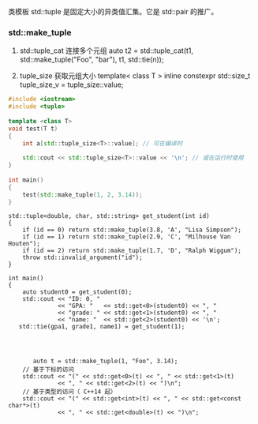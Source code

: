 
类模板 std::tuple 是固定大小的异类值汇集。它是 std::pair 的推广。


### std::make_tuple


1. std::tuple_cat 连接多个元组
 auto t2 = std::tuple_cat(t1, std::make_tuple("Foo", "bar"), t1, std::tie(n));

2. tuple_size 获取元组大小
template< class T >
inline constexpr std::size_t tuple_size_v = tuple_size<T>::value;

```cpp
#include <iostream>
#include <tuple>
 
template <class T>
void test(T t)
{
    int a[std::tuple_size<T>::value]; // 可在编译时
 
    std::cout << std::tuple_size<T>::value << '\n'; // 或在运行时使用
}
 
int main()
{
    test(std::make_tuple(1, 2, 3.14));
}
```



```cpp{.line-numbers}
std::tuple<double, char, std::string> get_student(int id)
{
    if (id == 0) return std::make_tuple(3.8, 'A', "Lisa Simpson");
    if (id == 1) return std::make_tuple(2.9, 'C', "Milhouse Van Houten");
    if (id == 2) return std::make_tuple(1.7, 'D', "Ralph Wiggum");
    throw std::invalid_argument("id");
}
 
int main()
{
    auto student0 = get_student(0);
    std::cout << "ID: 0, "
              << "GPA: "   << std::get<0>(student0) << ", "
              << "grade: " << std::get<1>(student0) << ", "
              << "name: "  << std::get<2>(student0) << '\n';
   std::tie(gpa1, grade1, name1) = get_student(1);




       auto t = std::make_tuple(1, "Foo", 3.14);
    // 基于下标的访问
    std::cout << "(" << std::get<0>(t) << ", " << std::get<1>(t)
              << ", " << std::get<2>(t) << ")\n";
    // 基于类型的访问（ C++14 起）
    std::cout << "(" << std::get<int>(t) << ", " << std::get<const char*>(t)
              << ", " << std::get<double>(t) << ")\n";
```